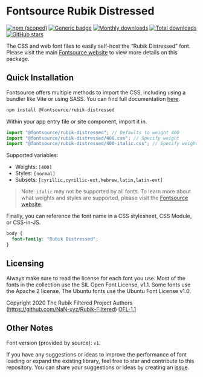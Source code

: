 # Fontsource Rubik Distressed

[![npm (scoped)](https://img.shields.io/npm/v/@fontsource/rubik-distressed?color=brightgreen)](https://www.npmjs.com/package/@fontsource/rubik-distressed) [![Generic badge](https://img.shields.io/badge/fontsource-passing-brightgreen)](https://github.com/fontsource/fontsource) [![Monthly downloads](https://badgen.net/npm/dm/@fontsource/rubik-distressed)](https://github.com/fontsource/fontsource) [![Total downloads](https://badgen.net/npm/dt/@fontsource/rubik-distressed)](https://github.com/fontsource/fontsource) [![GitHub stars](https://img.shields.io/github/stars/fontsource/fontsource.svg?style=social&label=Star)](https://github.com/fontsource/fontsource/stargazers)

The CSS and web font files to easily self-host the “Rubik Distressed” font. Please visit the main [Fontsource website](https://fontsource.org/fonts/rubik-distressed) to view more details on this package.

## Quick Installation

Fontsource offers multiple methods to import the CSS, including using a bundler like Vite or using SASS. You can find full documentation [here](https://fontsource.org/docs/getting-started/introduction).

```javascript
npm install @fontsource/rubik-distressed
```

Within your app entry file or site component, import it in.

```javascript
import "@fontsource/rubik-distressed"; // Defaults to weight 400
import "@fontsource/rubik-distressed/400.css"; // Specify weight
import "@fontsource/rubik-distressed/400-italic.css"; // Specify weight and style
```

Supported variables:
- Weights: `[400]`
- Styles: `[normal]`
- Subsets: `[cyrillic,cyrillic-ext,hebrew,latin,latin-ext]`

> Note: `italic` may not be supported by all fonts. To learn more about what weights and styles are supported, please visit the [Fontsource website](https://fontsource.org/fonts/rubik-distressed).

Finally, you can reference the font name in a CSS stylesheet, CSS Module, or CSS-in-JS.

```css
body {
  font-family: "Rubik Distressed";
}
```

## Licensing
Always make sure to read the license for each font you use. Most of the fonts in the collection use the SIL Open Font License, v1.1. Some fonts use the Apache 2 license. The Ubuntu fonts use the Ubuntu Font License v1.0.

Copyright 2020 The Rubik Filtered Project Authors (https://github.com/NaN-xyz/Rubik-Filtered)
[OFL-1.1](http://scripts.sil.org/OFL)

## Other Notes
Font version (provided by source): `v1`.

If you have any suggestions or ideas to improve the performance of font loading or expand the existing library, feel free to star and contribute to this repository. You can share your suggestions or ideas by creating an [issue](https://github.com/fontsource/fontsource/issues).